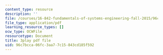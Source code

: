 ```yaml
---
content_type: resource
description: ''
file: /courses/16-842-fundamentals-of-systems-engineering-fall-2015/96c7bcca06fc3aa77c15843cd185f592_v6eIvQ9wU1w.pdf
file_type: application/pdf
learning_resource_types: []
ocw_type: OCWFile
resourcetype: Document
title: 3play pdf file
uid: 96c7bcca-06fc-3aa7-7c15-843cd185f592
---
```


